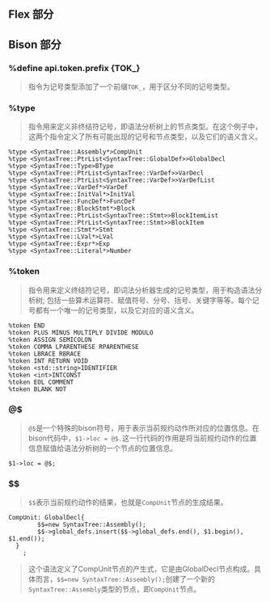 ## Flex 部分

## Bison 部分

### %define api.token.prefix {TOK_}

> 指令为记号类型添加了一个前缀`TOK_`，用于区分不同的记号类型。

### %type

> 指令用来定义非终结符记号，即语法分析树上的节点类型。在这个例子中，这两个指令定义了所有可能出现的记号和节点类型，以及它们的语义含义。

```bison
%type <SyntaxTree::Assembly*>CompUnit
%type <SyntaxTree::PtrList<SyntaxTree::GlobalDef>>GlobalDecl
%type <SyntaxTree::Type>BType
%type <SyntaxTree::PtrList<SyntaxTree::VarDef>>VarDecl
%type <SyntaxTree::PtrList<SyntaxTree::VarDef>>VarDefList
%type <SyntaxTree::VarDef*>VarDef
%type <SyntaxTree::InitVal*>InitVal
%type <SyntaxTree::FuncDef*>FuncDef
%type <SyntaxTree::BlockStmt*>Block
%type <SyntaxTree::PtrList<SyntaxTree::Stmt>>BlockItemList
%type <SyntaxTree::PtrList<SyntaxTree::Stmt>>BlockItem
%type <SyntaxTree::Stmt*>Stmt
%type <SyntaxTree::LVal*>LVal
%type <SyntaxTree::Expr*>Exp
%type <SyntaxTree::Literal*>Number
```

### %token

> 指令用来定义终结符记号，即词法分析器生成的记号类型，用于构造语法分析树; 包括一些算术运算符、赋值符号、分号、括号、关键字等等。每个记号都有一个唯一的记号类型，以及它对应的语义含义。

```bison
%token END
%token PLUS MINUS MULTIPLY DIVIDE MODULO
%token ASSIGN SEMICOLON
%token COMMA LPARENTHESE RPARENTHESE
%token LBRACE RBRACE
%token INT RETURN VOID
%token <std::string>IDENTIFIER
%token <int>INTCONST
%token EOL COMMENT
%token BLANK NOT
```

###  @\$

> `@$`是一个特殊的bison符号，用于表示当前规约动作所对应的位置信息。在bison代码中，`$1->loc = @$.`这一行代码的作用是将当前规约动作的位置信息赋值给语法分析树的一个节点的位置信息。

```bison
$1->loc = @$;
```

### \$\$

> `$$`表示当前规约动作的结果，也就是`CompUnit`节点的生成结果。

```bison
CompUnit: GlobalDecl{
		$$=new SyntaxTree::Assembly();
		$$->global_defs.insert($$->global_defs.end(), $1.begin(), $1.end());
  }
	;
```

> 这个语法定义了CompUnit节点的产生式，它是由GlobalDecl节点构成。具体而言，`$$=new SyntaxTree::Assembly();`创建了一个新的`SyntaxTree::Assembly`类型的节点，即`CompUnit`节点。
